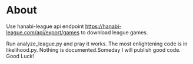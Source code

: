# About

Use hanabi-league api endpoint https://hanabi-league.com/api/export/games to download league games. 

Run analyze_league.py and pray it works. The most enlightening code is in likelihood.py. Nothing is documented.Someday I will publish good code. Good Luck!